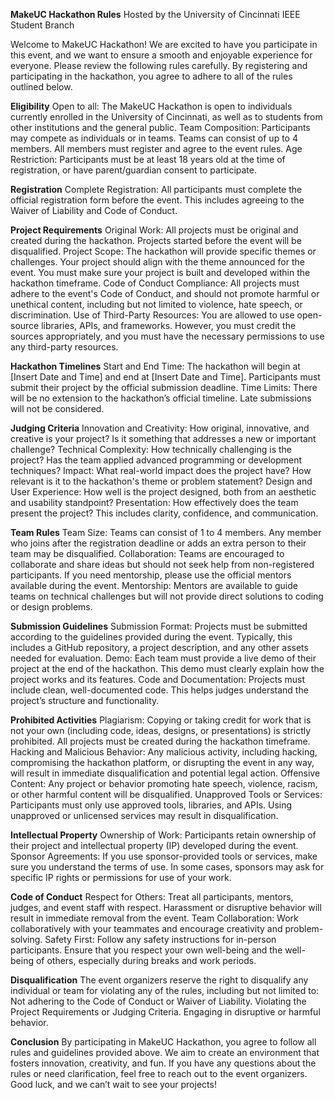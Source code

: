 **MakeUC Hackathon Rules**
Hosted by the University of Cincinnati IEEE Student Branch

Welcome to MakeUC Hackathon! We are excited to have you participate in this event, and we want to ensure a smooth and enjoyable experience for everyone. Please review the following rules carefully. By registering and participating in the hackathon, you agree to adhere to all of the rules outlined below.

**Eligibility**
Open to all: The MakeUC Hackathon is open to individuals currently enrolled in the University of Cincinnati, as well as to students from other institutions and the general public.
Team Composition: Participants may compete as individuals or in teams. Teams can consist of up to 4 members. All members must register and agree to the event rules.
Age Restriction: Participants must be at least 18 years old at the time of registration, or have parent/guardian consent to participate.

**Registration**
Complete Registration: All participants must complete the official registration form before the event. This includes agreeing to the Waiver of Liability and Code of Conduct.

**Project Requirements**
Original Work: All projects must be original and created during the hackathon. Projects started before the event will be disqualified.
Project Scope: The hackathon will provide specific themes or challenges. Your project should align with the theme announced for the event. You must make sure your project is built and developed within the hackathon timeframe.
Code of Conduct Compliance: All projects must adhere to the event's Code of Conduct, and should not promote harmful or unethical content, including but not limited to violence, hate speech, or discrimination.
Use of Third-Party Resources: You are allowed to use open-source libraries, APIs, and frameworks. However, you must credit the sources appropriately, and you must have the necessary permissions to use any third-party resources.

**Hackathon Timelines**
Start and End Time: The hackathon will begin at [Insert Date and Time] and end at [Insert Date and Time]. Participants must submit their project by the official submission deadline.
Time Limits: There will be no extension to the hackathon’s official timeline. Late submissions will not be considered.

**Judging Criteria**
Innovation and Creativity: How original, innovative, and creative is your project? Is it something that addresses a new or important challenge?
Technical Complexity: How technically challenging is the project? Has the team applied advanced programming or development techniques?
Impact: What real-world impact does the project have? How relevant is it to the hackathon's theme or problem statement?
Design and User Experience: How well is the project designed, both from an aesthetic and usability standpoint?
Presentation: How effectively does the team present the project? This includes clarity, confidence, and communication.

**Team Rules**
Team Size: Teams can consist of 1 to 4 members. Any member who joins after the registration deadline or adds an extra person to their team may be disqualified.
Collaboration: Teams are encouraged to collaborate and share ideas but should not seek help from non-registered participants. If you need mentorship, please use the official mentors available during the event.
Mentorship: Mentors are available to guide teams on technical challenges but will not provide direct solutions to coding or design problems.

**Submission Guidelines**
Submission Format: Projects must be submitted according to the guidelines provided during the event. Typically, this includes a GitHub repository, a project description, and any other assets needed for evaluation.
Demo: Each team must provide a live demo of their project at the end of the hackathon. This demo must clearly explain how the project works and its features.
Code and Documentation: Projects must include clean, well-documented code. This helps judges understand the project’s structure and functionality.

**Prohibited Activities**
Plagiarism: Copying or taking credit for work that is not your own (including code, ideas, designs, or presentations) is strictly prohibited. All projects must be created during the hackathon timeframe.
Hacking and Malicious Behavior: Any malicious activity, including hacking, compromising the hackathon platform, or disrupting the event in any way, will result in immediate disqualification and potential legal action.
Offensive Content: Any project or behavior promoting hate speech, violence, racism, or other harmful content will be disqualified.
Unapproved Tools or Services: Participants must only use approved tools, libraries, and APIs. Using unapproved or unlicensed services may result in disqualification.

**Intellectual Property**
Ownership of Work: Participants retain ownership of their project and intellectual property (IP) developed during the event.
Sponsor Agreements: If you use sponsor-provided tools or services, make sure you understand the terms of use. In some cases, sponsors may ask for specific IP rights or permissions for use of your work.

**Code of Conduct**
Respect for Others: Treat all participants, mentors, judges, and event staff with respect. Harassment or disruptive behavior will result in immediate removal from the event.
Team Collaboration: Work collaboratively with your teammates and encourage creativity and problem-solving.
Safety First: Follow any safety instructions for in-person participants. Ensure that you respect your own well-being and the well-being of others, especially during breaks and work periods.

**Disqualification**
The event organizers reserve the right to disqualify any individual or team for violating any of the rules, including but not limited to:
Not adhering to the Code of Conduct or Waiver of Liability.
Violating the Project Requirements or Judging Criteria.
Engaging in disruptive or harmful behavior.

**Conclusion**
By participating in MakeUC Hackathon, you agree to follow all rules and guidelines 
	provided above. We aim to create an environment that fosters innovation, creativity, and 
	fun. If you have any questions about the rules or need clarification, feel free to reach out 
to the event organizers. Good luck, and we can’t wait to see your projects!
